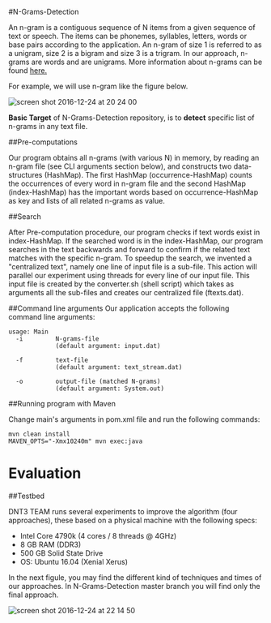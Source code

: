 #N-Grams-Detection

An n-gram is a contiguous sequence of N items from a given sequence of text or speech. The items can be phonemes, syllables, letters, words or base pairs according to the application. An n-gram of size 1 is referred to as a unigram, size 2 is a bigram and size 3 is a trigram. In our approach, n-grams are words and are unigrams. More information about n-grams can be found [here.](https://en.wikipedia.org/wiki/N-gram)

For example, we will use n-gram like the figure below.

![screen shot 2016-12-24 at 20 24 00](https://cloud.githubusercontent.com/assets/11991105/21468421/3fa6e49c-ca18-11e6-8b7b-c27fdf47fd88.png)

**Basic Target** of N-Grams-Detection repository, is to **detect** specific list of n-grams in any text file.

##Pre-computations

Our program obtains all n-grams (with various N) in memory, by reading an n-gram file (see CLI arguments section below), and constructs two data-structures (HashMap). The first HashMap (occurrence-HashMap) counts the occurrences of every word in n-gram file and the second HashMap (index-HashMap) has the important words based on occurrence-HashMap as key and lists of all related n-grams as value.

##Search

After Pre-computation procedure, our program checks if text words exist in index-HashMap. If the searched word is in the index-HashMap, our program searches in the text backwards and forward to confirm if the related text matches with the specific n-gram. To speedup the search, we invented a "centralized text", namely one line of input file is a sub-file. This action will parallel our experiment using threads for every line of our input file. This input file is created by the converter.sh (shell script) which takes as arguments all the sub-files and creates our centralized file (ftexts.dat).



##Command line arguments
Our application accepts the following command line arguments:

```
usage: Main
  -i         N-grams-file
             (default argument: input.dat)
                
  -f         text-file
             (default argument: text_stream.dat)
                
  -o         output-file (matched N-grams) 
             (default argument: System.out)
```


##Running program with Maven

Change main's arguments in pom.xml file and run the following commands:

```
mvn clean install
MAVEN_OPTS="-Xmx10240m" mvn exec:java
```

# Evaluation

##Testbed

DNT3 TEAM runs several experiments to improve the algorithm (four approaches), these based on a physical machine with the following specs:

* Intel Core 4790k (4 cores / 8 threads @ 4GHz)
* 8 GB RAM (DDR3)
* 500 GB Solid State Drive
* OS: Ubuntu 16.04 (Xenial Xerus)

In the next figule, you may find the different kind of techniques and times of our approaches. In N-Grams-Detection master branch you will find only the final approach.

![screen shot 2016-12-24 at 22 14 50](https://cloud.githubusercontent.com/assets/11991105/21468653/6f0ec336-ca26-11e6-9550-8a37d5cee4cc.png)

